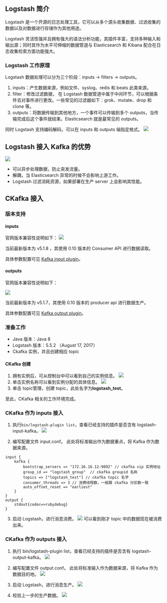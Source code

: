 ## Logstash 简介
Logstash 是一个开源的日志处理工具，它可以从多个源头收集数据、过滤收集的数据以及对数据进行存储作为其他用途。

Logstash 灵活性强并且拥有强大的语法分析功能，其插件丰富，支持多种输入和输出源；同时其作为水平可伸缩的数据管道与 Elasticsearch 和 Kibana 配合在日志收集检索方面功能强大。

### Logstash 工作原理
Logstash 数据处理可以分为三个阶段：inputs → filters → outputs。
1. inputs：产生数据来源，例如文件、syslog、redis 和 beats 此类来源。
2. filter：修改过滤数据， 在 Logstash 数据管道中属于中间环节，可以根据条件去对事件进行更改。一些常见的过滤器如下：grok、mutate、drop 和 clone 等。
3. outputs：将数据传输到其他地方，一个事件可以传输到多个 outputs，当传输完成后这个事件就结束。Elasticsearch 就是最常见的 outputs。

同时 Logstash 支持编码解码，可以在 inputs 和 outputs 端指定格式。
![](https://mc.qcloudimg.com/static/img/17f1ac23a158b043091ebf48071f3a78/00.png)

## Logstash 接入 Kafka 的优势

![](https://mc.qcloudimg.com/static/img/bb8a396b1953ed487776281ef616a5c8/11.png)
- 可以异步处理数据，防止突发流量。
- 解耦，当 Elasticsearch 异常的时候不会影响上游工作。
- Logstash 过滤消耗资源，如果部署在生产 server 上会影响其性能。

## CKafka 接入
### 版本支持
#### inputs
官网版本兼容性说明如下：
![](https://mc.qcloudimg.com/static/img/7a25c5c3381a9f615701e88964ee8204/22.png)

当前最新版本为 v5.1.8 ，其使用 0.10 版本的 Consumer API 进行数据读取。

具体参数配置可见 [Kafka input plugin](https://www.elastic.co/guide/en/logstash/current/plugins-inputs-kafka.html)。
#### outputs
官网版本兼容性说明如下：

![](https://mc.qcloudimg.com/static/img/bd2ca98c3b0d392abe77a337450bb132/33.png)

当前最新版本为 v5.1.7，其使用 0.10 版本的 producer api 进行数据生产。

具体参数配置可见 [Kafka output plugin](https://www.elastic.co/guide/en/logstash/current/plugins-outputs-kafka.html)。
### 准备工作
- Java 版本：Java 8
- Logstash 版本：5.5.2 （August 17, 2017）
- Ckafka 实例，并且创建相应 topic

#### CKafka 创建
1. 拥有实例后，可从控制台中可以看到自己的实例信息。
![](https://mc.qcloudimg.com/static/img/6d7a67a6a7620f54fe6c81fe2374d358/10777-01.jpg)
2. 单击实例名称可以看到实例分配的具体信息。
![](https://mc.qcloudimg.com/static/img/75412e46fca71833f37f7611c3ab6468/11487-01.jpg)
3. 单击 topic管理，创建 topic，此处名字为**logstash_test**。


至此，CKafka 相关的工作环境完成。

### CKafka 作为 inputs 接入
1. 执行`bin/logstash-plugin list`，查看已经支持的插件是否含有 logstash-input-kafka。
![](https://mc.qcloudimg.com/static/img/c5c876ea5ae5ce75307a5e307357e622/input1.png)

2. 编写配置文件 input.conf。
此处将标准输出作为数据重点，将 Kafka 作为数据来源。
```
input {
    kafka {
        bootstrap_servers => "172.16.16.12:9092" // ckafka vip 实例地址
        group_id => "logstash_group"  // ckafka groupid 名称
        topics => ["logstash_test"] // ckafka topic 名字
        consumer_threads => 3 // 消费线程数，一般跟 ckafka 分区数一致
        auto_offset_reset => "earliest"
    }
}
output {
    stdout{codec=>rubydebug}
}
```
3. 启动 Logstash，进行消息消费。
![](https://mc.qcloudimg.com/static/img/5c58f08f2fd0fff052cab655d00d4133/input3.png)
可以看到刚才 topic 中的数据现在被消费出来。


### CKafka 作为 outputs 接入
1. 执行 bin/logstash-plugin list，查看已经支持的插件是否含有 logstash-output-kafka。
![](https://mc.qcloudimg.com/static/img/c5c876ea5ae5ce75307a5e307357e622/77.png)

2. 编写配置文件 output.conf。
此处将标准输入作为数据来源，将 Kafka 作为数据目的地。
![](https://mc.qcloudimg.com/static/img/c3aede643c1bddde175c4ddbd51c06c3/image.png)

3. 启动 Logstash，进行消息生产。
![](https://mc.qcloudimg.com/static/img/1f28c9cac2800e211695307e7138d812/image.png)

4. 校验上一步的生产数据。
![](https://mc.qcloudimg.com/static/img/ae85758a90a497235a90511770f959d2/10.png)





